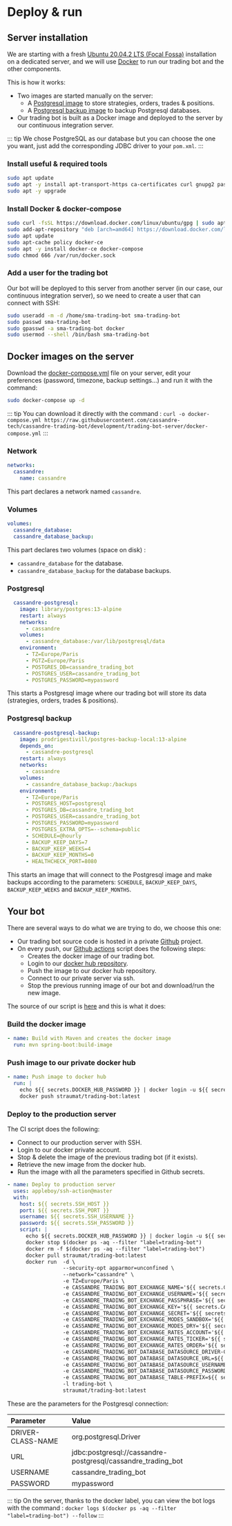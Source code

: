 # Deploy & run

## Server installation
We are starting with a fresh [Ubuntu 20.04.2 LTS (Focal Fossa)](https://releases.ubuntu.com/20.04/) installation on a dedicated server, and we will use [Docker](https://www.docker.com/) to run our trading bot and the other components.

This is how it works:

* Two images are started manually on the server:
  * A [Postgresql image](https://hub.docker.com/_/postgres) to store strategies, orders, trades & positions.
  * A [Postgresql backup image](https://hub.docker.com/r/prodrigestivill/postgres-backup-local) to backup Postgresql databases.
* Our trading bot is built as a Docker image and deployed to the server by our continuous integration server.

::: tip
We chose PostgreSQL as our database but you can choose the one you want, just add the corresponding JDBC driver to your `pom.xml`.
:::

### Install useful & required tools
```bash
sudo apt update
sudo apt -y install apt-transport-https ca-certificates curl gnupg2 pass software-properties-common
sudo apt -y upgrade
```

### Install Docker & docker-compose
```bash
sudo curl -fsSL https://download.docker.com/linux/ubuntu/gpg | sudo apt-key add -
sudo add-apt-repository "deb [arch=amd64] https://download.docker.com/linux/ubuntu $(lsb_release -cs) stable"
sudo apt update
sudo apt-cache policy docker-ce
sudo apt -y install docker-ce docker-compose
sudo chmod 666 /var/run/docker.sock
```

### Add a user for the trading bot
Our bot will be deployed to this server from another server (in our case, our continuous integration server), so we need to create a user that can connect with SSH:

```bash
sudo useradd -m -d /home/sma-trading-bot sma-trading-bot
sudo passwd sma-trading-bot
sudo gpasswd -a sma-trading-bot docker
sudo usermod --shell /bin/bash sma-trading-bot
```

## Docker images on the server
Download the [docker-compose.yml](https://github.com/cassandre-tech/cassandre-trading-bot/blob/development/trading-bot-server/docker-compose.yml) file on your server, edit your preferences (password, timezone, backup settings...) and run it with the command:

```bash
sudo docker-compose up -d
```

::: tip
You can download it directly with the command : `curl -o docker-compose.yml https://raw.githubusercontent.com/cassandre-tech/cassandre-trading-bot/development/trading-bot-server/docker-compose.yml`
:::

### Network
```yaml
networks:
  cassandre:
    name: cassandre
```

This part declares a network named `cassandre`.

### Volumes
```yaml
volumes:
  cassandre_database:
  cassandre_database_backup:
```

This part declares two volumes (space on disk) :

* `cassandre_database` for the database.
* `cassandre_database_backup` for the database backups.

### Postgresql
```yaml
  cassandre-postgresql:
    image: library/postgres:13-alpine
    restart: always
    networks:
      - cassandre
    volumes:
      - cassandre_database:/var/lib/postgresql/data
    environment:
      - TZ=Europe/Paris
      - PGTZ=Europe/Paris
      - POSTGRES_DB=cassandre_trading_bot
      - POSTGRES_USER=cassandre_trading_bot
      - POSTGRES_PASSWORD=mypassword
```

This starts a Postgresql image where our trading bot will store its data (strategies, orders, trades & positions).

### Postgresql backup
```yaml
  cassandre-postgresql-backup:
    image: prodrigestivill/postgres-backup-local:13-alpine
    depends_on:
      - cassandre-postgresql
    restart: always
    networks:
      - cassandre
    volumes:
      - cassandre_database_backup:/backups
    environment:
      - TZ=Europe/Paris
      - POSTGRES_HOST=postgresql
      - POSTGRES_DB=cassandre_trading_bot
      - POSTGRES_USER=cassandre_trading_bot
      - POSTGRES_PASSWORD=mypassword
      - POSTGRES_EXTRA_OPTS=--schema=public
      - SCHEDULE=@hourly
      - BACKUP_KEEP_DAYS=7
      - BACKUP_KEEP_WEEKS=4
      - BACKUP_KEEP_MONTHS=0
      - HEALTHCHECK_PORT=8080
```

This starts an image that will connect to the Postgresql image and make backups according to the parameters: `SCHEDULE`, `BACKUP_KEEP_DAYS`, `BACKUP_KEEP_WEEKS` and `BACKUP_KEEP_MONTHS`.

## Your bot
There are several ways to do what we are trying to do, we choose this one:

* Our trading bot source code is hosted in a private [Github](https://github.com/) project.
* On every push, our [Github actions](https://github.com/features/actions) script does the following steps:  
  * Creates the docker image of our trading bot.
  * Login to our [docker hub repository](https://hub.docker.com/).
  * Push the image to our docker hub repository.
  * Connect to our private server via ssh.
  * Stop the previous running image of our bot and download/run the new image.

The source of our script is [here](https://raw.githubusercontent.com/cassandre-tech/cassandre-trading-bot/development/trading-bot-server/deployment.yml) and this is what it does:

### Build the docker image
```yaml
- name: Build with Maven and creates the docker image
  run: mvn spring-boot:build-image
```

### Push image to our private docker hub
```yaml
- name: Push image to docker hub
  run: |
    echo ${{ secrets.DOCKER_HUB_PASSWORD }} | docker login -u ${{ secrets.DOCKER_HUB_USERNAME }} --password-stdin
    docker push straumat/trading-bot:latest
```

### Deploy to the production server
The CI script does the following:

* Connect to our production server with SSH.
* Login to our docker private account.
* Stop & delete the image of the previous trading bot (if it exists).
* Retrieve the new image from the docker hub.
* Run the image with all the parameters specified in Github secrets.

```yaml
- name: Deploy to production server
  uses: appleboy/ssh-action@master
  with:
    host: ${{ secrets.SSH_HOST }}
    port: ${{ secrets.SSH_PORT }}
    username: ${{ secrets.SSH_USERNAME }}
    password: ${{ secrets.SSH_PASSWORD }}
    script: |
      echo ${{ secrets.DOCKER_HUB_PASSWORD }} | docker login -u ${{ secrets.DOCKER_HUB_USERNAME }} --password-stdin
      docker stop $(docker ps -aq --filter "label=trading-bot")
      docker rm -f $(docker ps -aq --filter "label=trading-bot")
      docker pull straumat/trading-bot:latest
      docker run  -d \
                  --security-opt apparmor=unconfined \
                  --network="cassandre" \
                  -e TZ=Europe/Paris \
                  -e CASSANDRE_TRADING_BOT_EXCHANGE_NAME='${{ secrets.CASSANDRE_TRADING_BOT_EXCHANGE_NAME }}' \
                  -e CASSANDRE_TRADING_BOT_EXCHANGE_USERNAME='${{ secrets.CASSANDRE_TRADING_BOT_EXCHANGE_USERNAME }}' \
                  -e CASSANDRE_TRADING_BOT_EXCHANGE_PASSPHRASE='${{ secrets.CASSANDRE_TRADING_BOT_EXCHANGE_PASSPHRASE }}' \
                  -e CASSANDRE_TRADING_BOT_EXCHANGE_KEY='${{ secrets.CASSANDRE_TRADING_BOT_EXCHANGE_KEY }}' \
                  -e CASSANDRE_TRADING_BOT_EXCHANGE_SECRET='${{ secrets.CASSANDRE_TRADING_BOT_EXCHANGE_SECRET }}' \
                  -e CASSANDRE_TRADING_BOT_EXCHANGE_MODES_SANDBOX='${{ secrets.CASSANDRE_TRADING_BOT_EXCHANGE_MODES_SANDBOX }}' \
                  -e CASSANDRE_TRADING_BOT_EXCHANGE_MODES_DRY='${{ secrets.CASSANDRE_TRADING_BOT_EXCHANGE_MODES_DRY }}' \
                  -e CASSANDRE_TRADING_BOT_EXCHANGE_RATES_ACCOUNT='${{ secrets.CASSANDRE_TRADING_BOT_EXCHANGE_RATES_ACCOUNT }}' \
                  -e CASSANDRE_TRADING_BOT_EXCHANGE_RATES_TICKER='${{ secrets.CASSANDRE_TRADING_BOT_EXCHANGE_RATES_TICKER }}' \
                  -e CASSANDRE_TRADING_BOT_EXCHANGE_RATES_ORDER='${{ secrets.CASSANDRE_TRADING_BOT_EXCHANGE_RATES_ORDER }}' \
                  -e CASSANDRE_TRADING_BOT_DATABASE_DATASOURCE_DRIVER-CLASS-NAME=${{ secrets.CASSANDRE_TRADING_BOT_DATABASE_DATASOURCE_DRIVER_CLASS_NAME }} \
                  -e CASSANDRE_TRADING_BOT_DATABASE_DATASOURCE_URL=${{ secrets.CASSANDRE_TRADING_BOT_DATABASE_DATASOURCE_URL }} \
                  -e CASSANDRE_TRADING_BOT_DATABASE_DATASOURCE_USERNAME=${{ secrets.CASSANDRE_TRADING_BOT_DATABASE_DATASOURCE_USERNAME }} \
                  -e CASSANDRE_TRADING_BOT_DATABASE_DATASOURCE_PASSWORD=${{ secrets.CASSANDRE_TRADING_BOT_DATABASE_DATASOURCE_PASSWORD }} \
                  -e CASSANDRE_TRADING_BOT_DATABASE_TABLE-PREFIX=${{ secrets.CASSANDRE_TRADING_BOT_DATABASE_TABLE_PREFIX }} \
                  -l trading-bot \
                  straumat/trading-bot:latest
```

These are the parameters for the Postgresql connection:

| Parameter | Value |
| :--- | :--- |
| DRIVER-CLASS-NAME | org.postgresql.Driver |
| URL | jdbc:postgresql://cassandre-postgresql/cassandre\_trading\_bot |
| USERNAME | cassandre\_trading\_bot |
| PASSWORD | mypassword |

::: tip
On the server, thanks to the docker label, you can view the bot logs with the command : `docker logs $(docker ps -aq --filter "label=trading-bot") --follow`
:::

